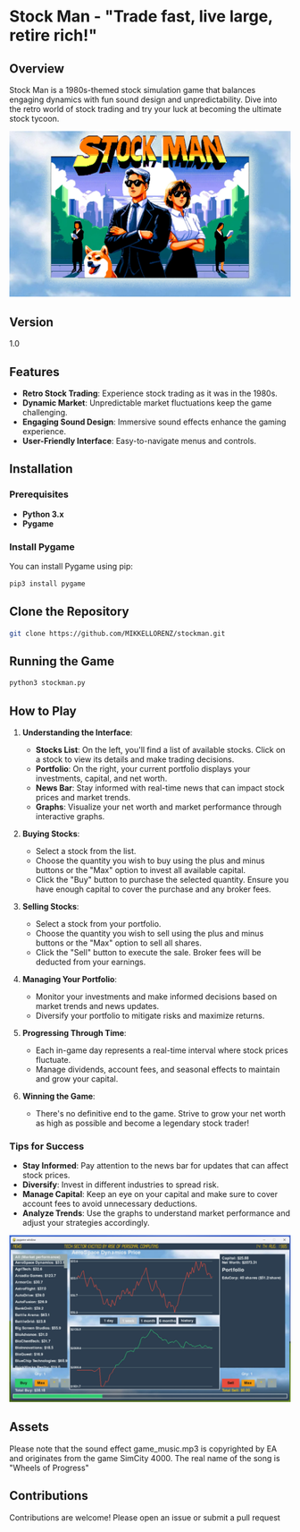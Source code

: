 # Stock Man - "Trade fast, live large, retire rich!"

## Overview

Stock Man is a 1980s-themed stock simulation game that balances engaging dynamics with fun sound design and unpredictability. Dive into the retro world of stock trading and try your luck at becoming the ultimate stock tycoon.

![Game Screenshot](menu_wallpaper.png)
## Version
1.0

## Features

- **Retro Stock Trading**: Experience stock trading as it was in the 1980s.
- **Dynamic Market**: Unpredictable market fluctuations keep the game challenging.
- **Engaging Sound Design**: Immersive sound effects enhance the gaming experience.
- **User-Friendly Interface**: Easy-to-navigate menus and controls.

## Installation

### Prerequisites

- **Python 3.x**
- **Pygame**

### Install Pygame

You can install Pygame using pip:

```bash
pip3 install pygame
```

## Clone the Repository
```bash
git clone https://github.com/MIKKELLORENZ/stockman.git
```

## Running the Game
```bash
python3 stockman.py
```

## How to Play
1. **Understanding the Interface**:
   - **Stocks List**: On the left, you'll find a list of available stocks. Click on a stock to view its details and make trading decisions.
   - **Portfolio**: On the right, your current portfolio displays your investments, capital, and net worth.
   - **News Bar**: Stay informed with real-time news that can impact stock prices and market trends.
   - **Graphs**: Visualize your net worth and market performance through interactive graphs.

2. **Buying Stocks**:
   - Select a stock from the list.
   - Choose the quantity you wish to buy using the plus and minus buttons or the "Max" option to invest all available capital.
   - Click the "Buy" button to purchase the selected quantity. Ensure you have enough capital to cover the purchase and any broker fees.

3. **Selling Stocks**:
   - Select a stock from your portfolio.
   - Choose the quantity you wish to sell using the plus and minus buttons or the "Max" option to sell all shares.
   - Click the "Sell" button to execute the sale. Broker fees will be deducted from your earnings.

4. **Managing Your Portfolio**:
   - Monitor your investments and make informed decisions based on market trends and news updates.
   - Diversify your portfolio to mitigate risks and maximize returns.

5. **Progressing Through Time**:
   - Each in-game day represents a real-time interval where stock prices fluctuate.
   - Manage dividends, account fees, and seasonal effects to maintain and grow your capital.

6. **Winning the Game**:
   - There's no definitive end to the game. Strive to grow your net worth as high as possible and become a legendary stock trader!

### Tips for Success
- **Stay Informed**: Pay attention to the news bar for updates that can affect stock prices.
- **Diversify**: Invest in different industries to spread risk.
- **Manage Capital**: Keep an eye on your capital and make sure to cover account fees to avoid unnecessary deductions.
- **Analyze Trends**: Use the graphs to understand market performance and adjust your strategies accordingly.

![Game Screenshot](screen_shot.jpg)

## Assets
Please note that the sound effect game_music.mp3 is copyrighted by EA and originates from the game SimCity 4000. The real name of the song is "Wheels of Progress"

## Contributions
Contributions are welcome! Please open an issue or submit a pull request


